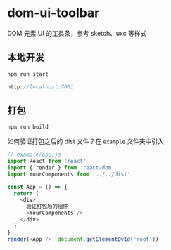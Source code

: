 # dom-ui-toolbar

DOM 元素 UI 的工具条，参考 sketch、uxc 等样式

## 本地开发

```bash
npm run start
```

```js
http://localhost:7001
```

## 打包

```bash
npm run build
```

如何验证打包之后的 dist 文件？在 `example` 文件夹中引入

```js
// example/app.js
import React from 'react'
import { render } from 'react-dom'
import YourComponents from '../../dist'

const App = () => {
  return (
    <div>
      验证打包后的组件
      <YourComponents />
    </div>
  )
}
render(<App />, document.getElementById('root'))
```
